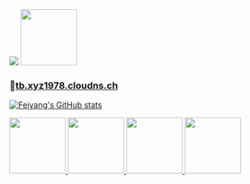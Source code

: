 <img src="https://komarev.com/ghpvc/?username=ttbb1978&color=brightgreen&base=0">

<img src="https://tb.xyz1978.cloudns.ch/img/002.jpg" width="100" height=""/>

### 🚀<a href="https://tb.xyz1978.cloudns.ch">tb.xyz1978.cloudns.ch</p>

![Feiyang's GitHub stats](https://github-readme-stats-ten-gilt.vercel.app/api?username=ttbb1978&count_private=true&show_icons=true&theme=radical&include_all_commits=true)

<img src="http://q2.qlogo.cn/headimg_dl?dst_uin=765931440&spec=640" width="100" height=""/> <img src="http://q2.qlogo.cn/headimg_dl?dst_uin=2409495157&spec=640" width="100" height=""/> <img src="http://q2.qlogo.cn/headimg_dl?dst_uin=1040458166&spec=640" width="100" height=""/> <img src="http://q2.qlogo.cn/headimg_dl?dst_uin=2358429597&spec=640" width="100" height=""/>
